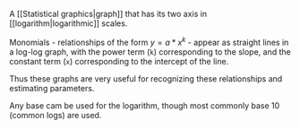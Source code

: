 A [[Statistical graphics|graph]] that has its two axis in [[logarithm|logarithmic]] scales.

Monomials - relationships of the form $y = a * x ^ k$ - appear as straight lines in a log-log graph, with the power term (`k`) corresponding to the slope, and the constant term (`x`) corresponding to the intercept of the line.

Thus these graphs are very useful for recognizing these relationships and estimating parameters.

Any base cam be used for the logarithm, though most commonly base 10 (common logs) are used.
